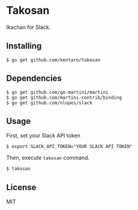 # Takosan

Ikachan for Slack.

## Installing

```
$ go get github.com/kentaro/takosan
```

## Dependencies

```
$ go get github.com/go-martini/martini
$ go get github.com/martini-contrib/binding
$ go get github.com/nlopes/slack
```

## Usage

First, set your Slack API token

```
$ export SLACK_API_TOKEN="YOUR SLACK API TOKEN"
```

Then, execute `takosan` command.

```
$ takosan
```

## License

MIT
